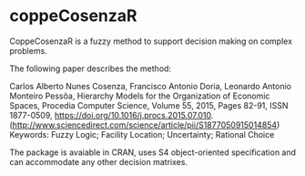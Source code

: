 
# coppeCosenzaR
CoppeCosenzaR is a fuzzy method to support decision making on complex problems. 

The following paper describes the method:

Carlos Alberto Nunes Cosenza, Francisco Antonio Doria, Leonardo Antonio Monteiro Pessôa,
Hierarchy Models for the Organization of Economic Spaces,
Procedia Computer Science, Volume 55, 2015, Pages 82-91, ISSN 1877-0509, https://doi.org/10.1016/j.procs.2015.07.010.
(http://www.sciencedirect.com/science/article/pii/S1877050915014854)
Keywords: Fuzzy Logic; Facility Location; Uncertainty; Rational Choice

The package is avaiable in CRAN, uses S4 object-oriented specification and can accommodate any other decision matrixes.



